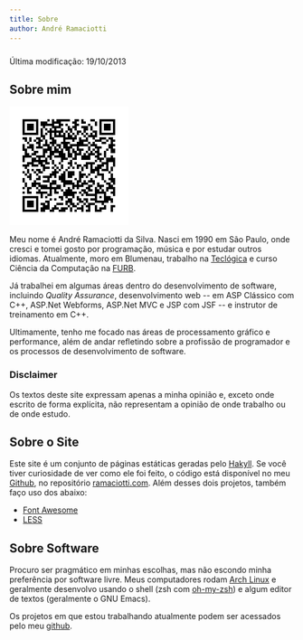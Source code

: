 ```yaml
---
title: Sobre
author: André Ramaciotti
---
```


<p class="pull-right" style="margin-top: 24px">Última modificação: <time datetime="2013-10-19" class="timeago">19/10/2013</time></p>

Sobre mim
---------

[<img class="pull-right" alt="qrcode com informações de contato" src="/img/ramaciotti.vcard.png" width="210" height="210"/>][VCF]

Meu nome é André Ramaciotti da Silva. Nasci em 1990 em São Paulo, onde cresci e
tomei gosto por programação, música e por estudar outros idiomas. Atualmente,
moro em Blumenau, trabalho na [Teclógica][T] e curso Ciência da Computação na
[FURB][F].

Já trabalhei em algumas áreas dentro do desenvolvimento de software, incluindo
*Quality Assurance*, desenvolvimento web -- em ASP Clássico com C++, ASP.Net
Webforms, ASP.Net MVC e JSP com JSF -- e instrutor de treinamento em C++.

Ultimamente, tenho me focado nas áreas de processamento gráfico e performance,
além de andar refletindo sobre a profissão de programador e os processos de
desenvolvimento de software.

### Disclaimer

Os textos deste site expressam apenas a minha opinião e, exceto onde escrito de
forma explícita, não representam a opinião de onde trabalho ou de onde estudo.

Sobre o Site
------------

Este site é um conjunto de páginas estáticas geradas pelo [Hakyll][H].  Se você
tiver curiosidade de ver como ele foi feito, o código está disponível no meu
[Github][GH], no repositório [ramaciotti.com][GHR]. Além desses dois projetos,
também faço uso dos abaixo:

 * [Font Awesome][FA]
 * [LESS][L]

Sobre Software
--------------

Procuro ser pragmático em minhas escolhas, mas não escondo minha preferência por
software livre. Meus computadores rodam [Arch Linux][AR] e geralmente desenvolvo
usando o shell (zsh com [oh-my-zsh][OMZ]) e algum editor de textos (geralmente o
GNU Emacs).

Os projetos em que estou trabalhando atualmente podem ser acessados pelo meu
[github][GH].

[AR]: http://archlinux.org/
[F]: http://www.furb.br/
[FA]: http://fortawesome.github.com/Font-Awesome/
[GH]: http://github.com/ramaciotti
[GHR]: https://github.com/ramaciotti/ramaciotti.com
[H]: http://jaspervdj.be/hakyll/
[L]: http://lesscss.org/
[OMZ]: https://github.com/robbyrussell/oh-my-zsh
[RSA]: /files/ramaciotti.pub
[T]: http://www.teclogica.com.br/
[U]: http://ubuntu.com/
[VCF]: /files/ramaciotti.vcard
